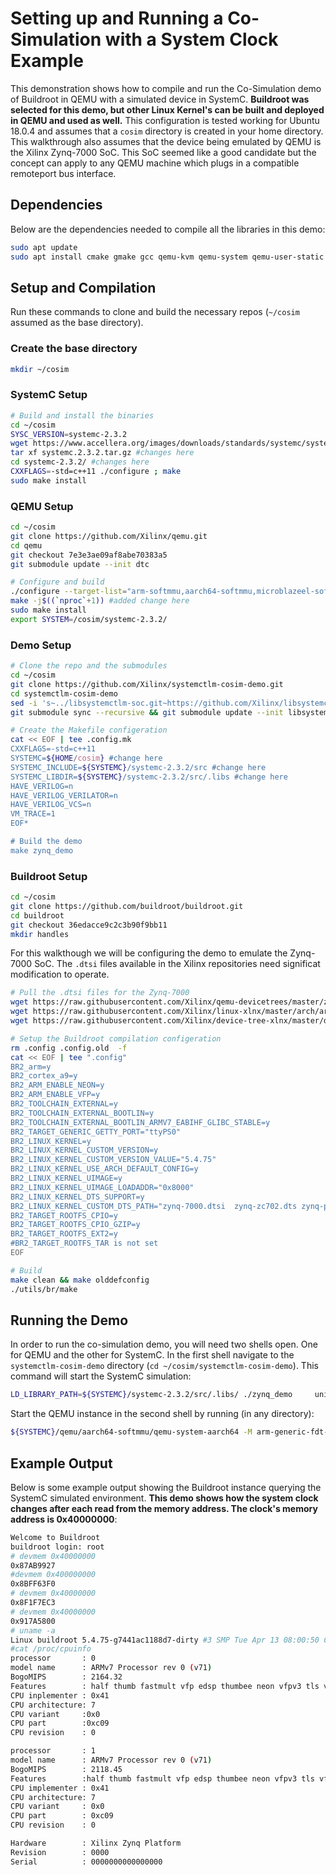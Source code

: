 # Setting up and Running a Co-Simulation with a System Clock Example

This demonstration shows how to compile and run the Co-Simulation demo of Buildroot in QEMU with a simulated device in SystemC.  **Buildroot was selected for this demo, but other Linux Kernel's can be built and deployed in QEMU and used as well.** This configuration is tested working for Ubuntu 18.0.4 and assumes that a `cosim` directory is created in your home directory. This walkthrough also assumes that the device being emulated by QEMU is the Xilinx Zynq-7000 SoC.  This SoC seemed like a good candidate but the concept can apply to any QEMU machine which plugs in a compatible remoteport bus interface.

## Dependencies
Below are the dependencies needed to compile all the libraries in this demo:
```bash
sudo apt update
sudo apt install cmake gmake gcc qemu-kvm qemu-system qemu-user-static verilator
```

## Setup and Compilation
Run these commands to clone and build the necessary repos (`~/cosim` assumed as the base directory).

### Create the base directory
```bash
mkdir ~/cosim
```

### SystemC Setup
```bash
# Build and install the binaries
cd ~/cosim
SYSC_VERSION=systemc-2.3.2
wget https://www.accellera.org/images/downloads/standards/systemc/systemc-2.3.2.tar.gz
tar xf systemc.2.3.2.tar.gz #changes here
cd systemc-2.3.2/ #changes here
CXXFLAGS=-std=c++11 ./configure ; make
sudo make install
```

### QEMU Setup
```bash
cd ~/cosim
git clone https://github.com/Xilinx/qemu.git
cd qemu
git checkout 7e3e3ae09af8abe70383a5
git submodule update --init dtc

# Configure and build
./configure --target-list="arm-softmmu,aarch64-softmmu,microblazeel-softmmu" --enable-fdt --disable-kvm --disable-xen
make -j$((`nproc`+1)) #added change here
sudo make install
export SYSTEM=/cosim/systemc-2.3.2/
```

### Demo Setup
```bash
# Clone the repo and the submodules
cd ~/cosim
git clone https://github.com/Xilinx/systemctlm-cosim-demo.git
cd systemctlm-cosim-demo
sed -i 's~../libsystemctlm-soc.git~https://github.com/Xilinx/libsystemctlm-soc.git~g' .gitmodules
git submodule sync --recursive && git submodule update --init libsystemctlm-soc

# Create the Makefile configeration
cat << EOF | tee .config.mk
CXXFLAGS=-std=c++11
SYSTEMC=${HOME/cosim} #change here
SYSTEMC_INCLUDE=${SYSTEMC}/systemc-2.3.2/src #change here
SYSTEMC_LIBDIR=${SYSTEMC}/systemc-2.3.2/src/.libs #change here
HAVE_VERILOG=n
HAVE_VERILOG_VERILATOR=n
HAVE_VERILOG_VCS=n
VM_TRACE=1
EOF*

# Build the demo
make zynq_demo
```

### Buildroot Setup
```bash
cd ~/cosim
git clone https://github.com/buildroot/buildroot.git
cd buildroot
git checkout 36edacce9c2c3b90f9bb11
mkdir handles
```

For this walkthough we will be configuring the demo to emulate the Zynq-7000 SoC. The `.dtsi` files available in the Xilinx repositories need significat modification to operate.
```bash
# Pull the .dtsi files for the Zynq-7000
wget https://raw.githubusercontent.com/Xilinx/qemu-devicetrees/master/zynq-pl-remoteport.dtsi
wget https://raw.githubusercontent.com/Xilinx/linux-xlnx/master/arch/arm/boot/dts/zynq-7000.dtsi
wget https://raw.githubusercontent.com/Xilinx/device-tree-xlnx/master/device_tree/data/kernel_dtsi/2017.3/BOARD/zc702.dtsi

# Setup the Buildroot compilation configeration
rm .config .config.old  -f
cat << EOF | tee ".config"
BR2_arm=y
BR2_cortex_a9=y
BR2_ARM_ENABLE_NEON=y
BR2_ARM_ENABLE_VFP=y
BR2_TOOLCHAIN_EXTERNAL=y
BR2_TOOLCHAIN_EXTERNAL_BOOTLIN=y
BR2_TOOLCHAIN_EXTERNAL_BOOTLIN_ARMV7_EABIHF_GLIBC_STABLE=y
BR2_TARGET_GENERIC_GETTY_PORT="ttyPS0"
BR2_LINUX_KERNEL=y
BR2_LINUX_KERNEL_CUSTOM_VERSION=y
BR2_LINUX_KERNEL_CUSTOM_VERSION_VALUE="5.4.75"
BR2_LINUX_KERNEL_USE_ARCH_DEFAULT_CONFIG=y
BR2_LINUX_KERNEL_UIMAGE=y
BR2_LINUX_KERNEL_UIMAGE_LOADADDR="0x8000"
BR2_LINUX_KERNEL_DTS_SUPPORT=y
BR2_LINUX_KERNEL_CUSTOM_DTS_PATH="zynq-7000.dtsi  zynq-zc702.dts zynq-pl-remoteport.dtsi"
BR2_TARGET_ROOTFS_CPIO=y
BR2_TARGET_ROOTFS_CPIO_GZIP=y
BR2_TARGET_ROOTFS_EXT2=y
#BR2_TARGET_ROOTFS_TAR is not set
EOF

# Build
make clean && make olddefconfig
./utils/br/make
```

## Running the Demo
In order to run the co-simulation demo, you will need two shells open. One for QEMU and the other for SystemC. In the first shell navigate to the `systemctlm-cosim-demo` directory (`cd ~/cosim/systemctlm-cosim-demo`). This command will start the SystemC simulation:
```bash
LD_LIBRARY_PATH=${SYSTEMC}/systemc-2.3.2/src/.libs/ ./zynq_demo 	unix:${HOME}/cosim/buildroot/handles/qemu-rport-_cosim@0 1000000 #change here
```

Start the QEMU instance in the second shell by running (in any directory):
```bash
${SYSTEMC}/qemu/aarch64-softmmu/qemu-system-aarch64 -M arm-generic-fdt-7series -m 1G -kernel ${SYSTEMC}/buildroot/output/images/uImage -dtb ${SYSTEMC}/buildroot/output/images/zynq-zc702.dtb --initrd ${SYSTEMC}/buildroot/output/images/rootfs.cpio.gz -serial /dev/null -serial mon:stdio -display none -net nic -net nic -net user -machine-path ${SYSTEMC}/buildroot/handles -icount 0,sleep=off -rtc clock=vm -sync-quantum 1000000
```

## Example Output
Below is some example output showing the Buildroot instance querying the SystemC simulated environment. **This demo shows how the system clock changes after each read from the memory address. The clock's memory address is 0x40000000**:

```bash
Welcome to Buildroot
buildroot login: root
# devmem 0x40000000
0x87AB9927
#devmem 0x400000000
0x8BFF63F0
# devmem 0x40000000
0x8F1F7EC3
# devmem 0x40000000
0x917A5800
# uname -a
Linux buildroot 5.4.75-g7441ac1188d7-dirty #3 SMP Tue Apr 13 08:00:50 CST 2021 armv71 GNU/Linux
#cat /proc/cpuinfo
processor       : 0
model name      : ARMv7 Processor rev 0 (v71)
BogoMIPS        : 2164.32
Features        : half thumb fastmult vfp edsp thumbee neon vfpv3 tls vfpd32
CPU inplementer : 0x41
CPU architecture: 7
CPU variant     :0x0
CPU part        :0xc09
CPU revision    : 0

processor       : 1
model name      : ARMv7 Processor rev 0 (v71)
BogoMIPS        : 2118.45
Features        :half thumb fastmult vfp edsp thumbee neon vfpv3 tls vfpd32
CPU implementer : 0x41
CPU architecture: 7
CPU variant     : 0x0
CPU part        : 0xc09
CPU revision    : 0

Hardware        : Xilinx Zynq Platform
Revision        : 0000
Serial          : 0000000000000000
```
